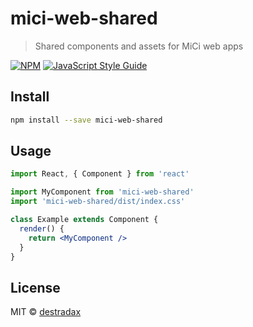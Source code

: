 # mici-web-shared

> Shared components and assets for MiCi web apps

[![NPM](https://img.shields.io/npm/v/mici-web-shared.svg)](https://www.npmjs.com/package/mici-web-shared) [![JavaScript Style Guide](https://img.shields.io/badge/code_style-standard-brightgreen.svg)](https://standardjs.com)

## Install

```bash
npm install --save mici-web-shared
```

## Usage

```jsx
import React, { Component } from 'react'

import MyComponent from 'mici-web-shared'
import 'mici-web-shared/dist/index.css'

class Example extends Component {
  render() {
    return <MyComponent />
  }
}
```

## License

MIT © [destradax](https://github.com/destradax)
